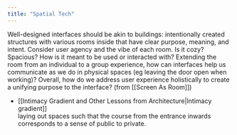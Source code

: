 ```yaml
---
title: "Spatial Tech"
---
```

Well-designed interfaces should be akin to buildings: intentionally created structures with various rooms inside that have clear purpose, meaning, and intent. Consider user agency and the vibe of each room. Is it cozy? Spacious? How is it meant to be used or interacted with? Extending the room from an individual to a group experience, how can interfaces help us communicate as we do in physical spaces (eg leaving the door open when working)? Overall, how do we address user experience holistically to create a unifying purpose to the interface? (from [[Screen As Room]])

  - [[Intimacy Gradient and Other Lessons from Architecture|Intimacy gradient]]  
    laying out spaces such that the course from the entrance inwards corresponds to a sense of public to private.
